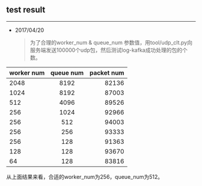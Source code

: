 ## test result ##
---

- 2017/04/20
   > 为了合理的worker_num & queue_num 参数值，用tool/udp_clt.py向服务端发送100000个udp包，然后测试log-kafka成功处理的包的个数。

| worker num    | queue num     | packet num  |
|:------------- |:-------------:| -----------:|
| 2048          | 8192          | 82136       |
| 1024          | 8192          | 87003       |
|  512          | 4096          | 89526       |
|  256          | 1024          | 92966       |
|  256          |  512          | 94003       |
|  256          |  256          | 93333       |
|  256          |  128          | 91363       |
|  128          |  128          | 93670       |
|   64          |  128          | 83816       |

从上面结果来看，合适的worker_num为256，queue_num为512。